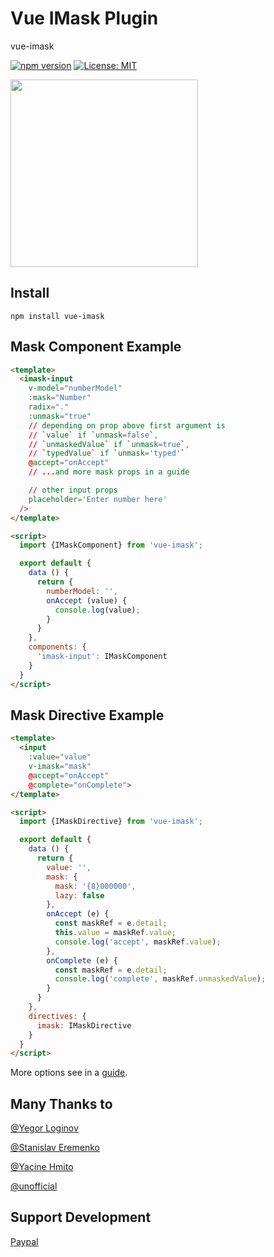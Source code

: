 # Vue IMask Plugin
vue-imask

[![npm version](https://badge.fury.io/js/vue-imask.svg)](https://badge.fury.io/js/vue-imask)
[![License: MIT](https://img.shields.io/badge/License-MIT-yellow.svg)](https://opensource.org/licenses/MIT)

<a href="https://opencollective.com/imask/donate" target="_blank">
  <img src="https://opencollective.com/imask/donate/button.png?color=blue" width=300 />
</a>

## Install
`npm install vue-imask`

## Mask Component Example
```html
<template>
  <imask-input
    v-model="numberModel"
    :mask="Number"
    radix="."
    :unmask="true"
    // depending on prop above first argument is
    // `value` if `unmask=false`,
    // `unmaskedValue` if `unmask=true`,
    // `typedValue` if `unmask='typed'`
    @accept="onAccept"
    // ...and more mask props in a guide

    // other input props
    placeholder='Enter number here'
  />
</template>

<script>
  import {IMaskComponent} from 'vue-imask';

  export default {
    data () {
      return {
        numberModel: '',
        onAccept (value) {
          console.log(value);
        }
      }
    },
    components: {
      'imask-input': IMaskComponent
    }
  }
</script>
```

## Mask Directive Example
```html
<template>
  <input
    :value="value"
    v-imask="mask"
    @accept="onAccept"
    @complete="onComplete">
</template>

<script>
  import {IMaskDirective} from 'vue-imask';

  export default {
    data () {
      return {
        value: '',
        mask: {
          mask: '{8}000000',
          lazy: false
        },
        onAccept (e) {
          const maskRef = e.detail;
          this.value = maskRef.value;
          console.log('accept', maskRef.value);
        },
        onComplete (e) {
          const maskRef = e.detail;
          console.log('complete', maskRef.unmaskedValue);
        }
      }
    },
    directives: {
      imask: IMaskDirective
    }
  }
</script>
```
More options see in a [guide](https://imask.js.org/guide.html).

## Many Thanks to
[@Yegor Loginov](https://github.com/naprimer)

[@Stanislav Eremenko](https://github.com/c01nd01r)

[@Yacine Hmito](https://github.com/yacinehmito)

[@unofficial](https://github.com/cangku)

## Support Development
[Paypal](https://www.paypal.me/alexeykryazhev/3)
